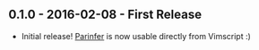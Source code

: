 ## 0.1.0 - 2016-02-08 - First Release
* Initial release! [Parinfer] is now usable directly from Vimscript :)

[Parinfer]:http://shaunlebron.github.io/parinfer/
